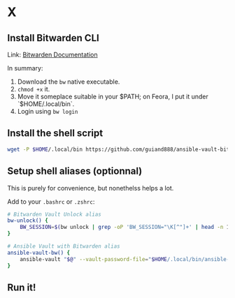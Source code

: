 X
===

## Install Bitwarden CLI
Link: [Bitwarden Documentation](https://bitwarden.com/help/cli/)

In summary:
1. Download the `bw` native executable.
2. `chmod +x` it.
3. Move it someplace suitable in your $PATH; on Feora, I put it under `$HOME/.local/bin`.
4. Login using `bw login`

## Install the shell script
```bash
wget -P $HOME/.local/bin https://github.com/guiand888/ansible-vault-bitwarden/blob/main/ansible-vault-bw.sh && chmod +x $HOME/.local/bin/ansible-vault-bw.sh
```

## Setup shell aliases (optionnal)
This is purely for convenience, but nonethelss helps a lot.

Add to your `.bashrc` or `.zshrc`:
```bash
# Bitwarden Vault Unlock alias
bw-unlock() {
    BW_SESSION=$(bw unlock | grep -oP 'BW_SESSION="\K[^"]+' | head -n 1)
}

# Ansible Vault with Bitwarden alias
ansible-vault-bw() {
    ansible-vault "$@" --vault-password-file="$HOME/.local/bin/ansible-vault-bw.sh"
}
```

## Run it!
